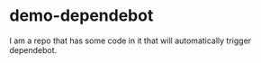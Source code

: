 # demo-dependebot
I am a repo that has some code in it that will automatically trigger dependebot.


